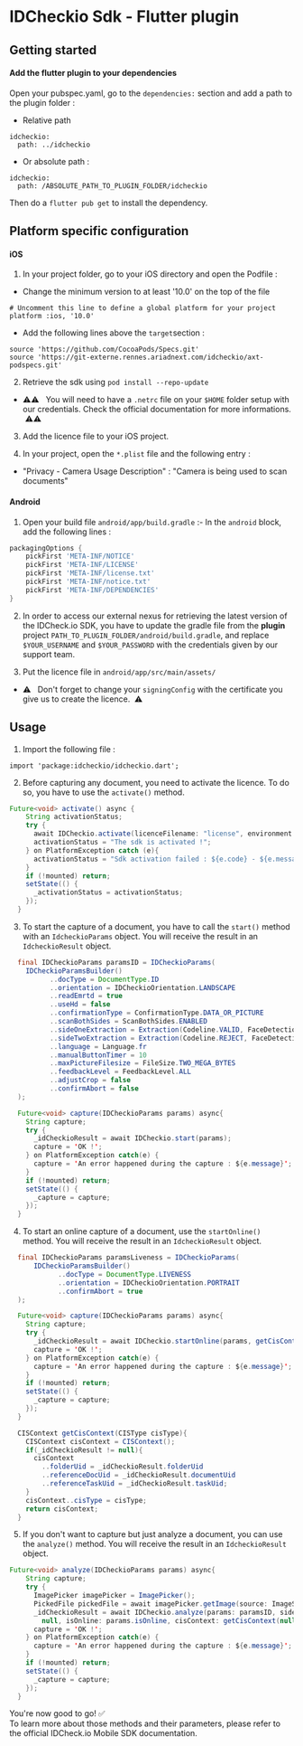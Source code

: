 # IDCheckio Sdk - Flutter plugin

## Getting started

#### Add the flutter plugin to your dependencies

Open your pubspec.yaml, go to the `dependencies:` section and add a path to the plugin folder :
- Relative path
```
idcheckio:
  path: ../idcheckio
```
- Or absolute path :
```
idcheckio:
  path: /ABSOLUTE_PATH_TO_PLUGIN_FOLDER/idcheckio
```

Then do a `flutter pub get` to install the dependency.

## Platform specific configuration

#### iOS

1. In your project folder, go to your iOS directory and open the Podfile :
 - Change the minimum version to at least '10.0' on the top of the file
 ```
 # Uncomment this line to define a global platform for your project
 platform :ios, '10.0'
 ```
 - Add the following lines above the `target`section :
```
source 'https://github.com/CocoaPods/Specs.git'
source 'https://git-externe.rennes.ariadnext.com/idcheckio/axt-podspecs.git'
```

2. Retrieve the sdk using `pod install --repo-update`
- ⚠️⚠️  &nbsp; You will need to have a `.netrc` file on your `$HOME` folder setup with our credentials. Check the official documentation for more informations. &nbsp;⚠️⚠️

3. Add the licence file to your iOS project.

4. In your project, open the `*.plist` file and the following entry :
- "Privacy - Camera Usage Description" : "Camera is being used to scan documents"

#### Android

1. Open your build file `android/app/build.gradle` :- In the `android` block, add the following lines :
```groovy
packagingOptions {
    pickFirst 'META-INF/NOTICE'
    pickFirst 'META-INF/LICENSE'
    pickFirst 'META-INF/license.txt'
    pickFirst 'META-INF/notice.txt'
    pickFirst 'META-INF/DEPENDENCIES'
}
```

2. In order to access our external nexus for retrieving the latest version of the IDCheck.io SDK, you have to update the gradle file from the **plugin** project `PATH_TO_PLUGIN_FOLDER/android/build.gradle`, and replace `$YOUR_USERNAME` and `$YOUR_PASSWORD` with the credentials given by our support team.

3. Put the licence file in  `android/app/src/main/assets/`
- ⚠️  &nbsp; Don't forget to change your `signingConfig` with the certificate you give us to create the licence. &nbsp;⚠️

## Usage

1. Import the following file :
```
import 'package:idcheckio/idcheckio.dart';
```

2. Before capturing any document, you need to activate the licence. To do so, you have to use the `activate()` method.
```java  
Future<void> activate() async {
    String activationStatus;
    try {
      await IDCheckio.activate(licenceFilename: "license", environment: Environment.DEMO, disableAudioForLiveness: true, disableImeiForActivation: false, extractData: true);
      activationStatus = "The sdk is activated !";
    } on PlatformException catch (e){
      activationStatus = "Sdk activation failed : ${e.code} - ${e.message}";
    }
    if (!mounted) return;
    setState(() {
      _activationStatus = activationStatus;
    });
  }
```

3. To start the capture of a document, you have to call the `start()` method with an `IdcheckioParams` object. You will receive the result in an `IdcheckioResult` object.
```java
  final IDCheckioParams paramsID = IDCheckioParams(
    IDCheckioParamsBuilder()
          ..docType = DocumentType.ID
          ..orientation = IDCheckioOrientation.LANDSCAPE
          ..readEmrtd = true
          ..useHd = false
          ..confirmationType = ConfirmationType.DATA_OR_PICTURE
          ..scanBothSides = ScanBothSides.ENABLED
          ..sideOneExtraction = Extraction(Codeline.VALID, FaceDetection.ENABLED)
          ..sideTwoExtraction = Extraction(Codeline.REJECT, FaceDetection.DISABLED)
          ..language = Language.fr
          ..manualButtonTimer = 10
          ..maxPictureFilesize = FileSize.TWO_MEGA_BYTES
          ..feedbackLevel = FeedbackLevel.ALL
          ..adjustCrop = false
          ..confirmAbort = false
  );

  Future<void> capture(IDCheckioParams params) async{
    String capture;
    try {
      _idCheckioResult = await IDCheckio.start(params);
      capture = 'OK !';
    } on PlatformException catch(e) {
      capture = 'An error happened during the capture : ${e.message}';
    }
    if (!mounted) return;
    setState(() {
      _capture = capture;
    });
  }
```

4. To start an online capture of a document, use the `startOnline()` method. You will receive the result in an `IdcheckioResult` object.
```java
  final IDCheckioParams paramsLiveness = IDCheckioParams(
      IDCheckioParamsBuilder()
            ..docType = DocumentType.LIVENESS
            ..orientation = IDCheckioOrientation.PORTRAIT
            ..confirmAbort = true
  );

  Future<void> capture(IDCheckioParams params) async{
    String capture;
    try {
      _idCheckioResult = await IDCheckio.startOnline(params, getCisContext(null));
      capture = 'OK !';
    } on PlatformException catch(e) {
      capture = 'An error happened during the capture : ${e.message}';
    }
    if (!mounted) return;
    setState(() {
      _capture = capture;
    });
  }

  CISContext getCisContext(CISType cisType){
    CISContext cisContext = CISContext();
    if(_idCheckioResult != null){
      cisContext
        ..folderUid = _idCheckioResult.folderUid
        ..referenceDocUid = _idCheckioResult.documentUid
        ..referenceTaskUid = _idCheckioResult.taskUid;
    }
    cisContext..cisType = cisType;
    return cisContext;
  }
```

5. If you don't want to capture but just analyze a document, you can use the `analyze()` method. You will receive the result in an `IdcheckioResult` object.
```java  
Future<void> analyze(IDCheckioParams params) async{
    String capture;
    try {
      ImagePicker imagePicker = ImagePicker();
      PickedFile pickedFile = await imagePicker.getImage(source: ImageSource.gallery);
      _idCheckioResult = await IDCheckio.analyze(params: paramsID, side1Uri: pickedFile.path, side2uri:
        null, isOnline: params.isOnline, cisContext: getCisContext(null));
      capture = 'OK !';
    } on PlatformException catch(e) {
      capture = 'An error happened during the capture : ${e.message}';
    }
    if (!mounted) return;
    setState(() {
      _capture = capture;
    });
  }
```

You're now good to go! ✅  \
To learn more about those methods and their parameters, please refer to the official IDCheck.io Mobile SDK documentation.
